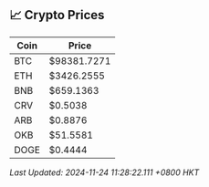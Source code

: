 ## 📈 Crypto Prices

| Coin | Price |
| ---- | ----- |
| BTC | $98381.7271 |
| ETH | $3426.2555 |
| BNB | $659.1363 |
| CRV | $0.5038 |
| ARB | $0.8876 |
| OKB | $51.5581 |
| DOGE | $0.4444 |

_Last Updated: 2024-11-24 11:28:22.111 +0800 HKT_
